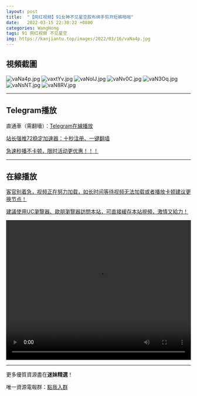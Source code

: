 ```yaml
---
layout: post
title:  "【网红视频】91女神不见星空胶布绑手剪开短裤啪啪"
date:   2022-03-15 22:30:22 +0800
categories: WangHong
tags: 91 网红视频 不见星空
img: https://kanjiantu.top/images/2022/03/16/vaNa4p.jpg
---
```



## 視頻截圖

![vaNa4p.jpg](https://kanjiantu.top/images/2022/03/16/vaNa4p.jpg)
![vaxtYv.jpg](https://kanjiantu.top/images/2022/03/16/vaxtYv.jpg)
![vaNolJ.jpg](https://kanjiantu.top/images/2022/03/16/vaNolJ.jpg)
![vaNv0C.jpg](https://kanjiantu.top/images/2022/03/16/vaNv0C.jpg)
![vaN3Oq.jpg](https://kanjiantu.top/images/2022/03/16/vaN3Oq.jpg)
![vaNsNT.jpg](https://kanjiantu.top/images/2022/03/16/vaNsNT.jpg)
![vaN8RV.jpg](https://kanjiantu.top/images/2022/03/16/vaN8RV.jpg)

* * *
## Telegram播放

直通車（需翻墻）：[Telegram在線播放](https://t.me/mimeijingxuan/56)

<u>站长强推72稳定加速器：[十秒注册、一键翻墙](https://www.mimei.blog/skip/vpn.html) </u>


<u>急速秒播不卡顿，限时活动更优惠！！！</u>
* * *
## 在線播放
<u>客官别着急，视频正在努力加载，如长时间等待视频无法加载或者播放卡顿建议更换节点！</u>

<u>建議使用UC瀏覽器、歐朋瀏覽器訪問本站，可直接緩存本站視頻，激情又給力！</u>
<center><video src="https://cdn.publer.io/uploads/videos/6245e8f3db2797343b249175/365bf6784631515bf5893208566ade68.mp4" width="100%" height="380px"  controls="controls"></video></center>


* * *
更多優質資源盡在**迷妹精選**！

唯一資源電報群：[點我入群](https://t.me/mimeijingxuan)


